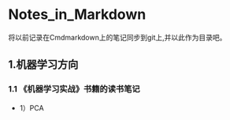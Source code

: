 # Notes_in_Markdown
将以前记录在Cmdmarkdown上的笔记同步到git上,并以此作为目录吧。

## 1.机器学习方向

### 1.1 《机器学习实战》书籍的读书笔记

* 1）PCA
